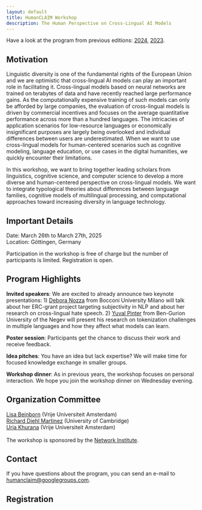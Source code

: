 ```yaml
---
layout: default
title: HumanCLAIM Workshop
description: The Human Perspective on Cross-Lingual AI Models
---
```

Have a look at the program from previous editions: [2024](/workshop2024.markdown), [2023](/workshop2023.markdown).

## Motivation

Linguistic diversity is one of the fundamental rights of the European Union and we are optimistic that cross-lingual AI models can play an important role in facilitating it. Cross-lingual models based on neural networks are trained on terabytes of data and have recently reached large performance gains. As the computationally expensive training of such models can only be afforded by large companies, the evaluation of cross-lingual models is driven by commercial incentives and focuses on the average quantitative performance across more than a hundred languages. The intricacies of application scenarios for low-resource languages or economically insignificant purposes are largely being overlooked and individual differences between users are underestimated. When we want to use cross-lingual models for human-centered scenarios such as cognitive modeling, language education, or use cases in the digital humanities, we quickly encounter their limitations. 

In this workshop, we want to bring together leading scholars from linguistics, cognitive science, and computer science to develop a more diverse and human-centered perspective on cross-lingual models.  We want to integrate typological theories about differences between language families, cognitive models of multilingual processing, and computational approaches toward increasing diversity in language technology.

## Important Details
Date: March 26th to March 27th, 2025 <br>
Location: Göttingen, Germany

Participation in the workshop is free of charge but the number of participants is limited. 
Registration is open.

## Program Highlights

**Invited speakers**: We are excited to already announce two keynote presentations: 1) [Debora Nozza](https://www.deboranozza.com/) from Bocconi University Milano will talk about her ERC-grant project targeting subjectivity in NLP and about her research on cross-lingual hate speech. 2) [Yuval Pinter](https://www.cs.bgu.ac.il/~pintery/) from Ben-Gurion University of the Negev will present his research on tokenization challenges in multiple languages and how they affect what models can learn. 

**Poster session**: Participants get the chance to discuss their work and receive feedback. 

**Idea pitches**: You have an idea but lack expertise? We will make time for focused knowledge exchange in smaller groups. 

**Workshop dinner**: As in previous years, the workshop focuses on personal interaction. We hope you join the workshop dinner on Wednesday evening. 

## Organization Committee
[Lisa Beinborn](https://beinborn.eu/) (Vrije Universiteit Amsterdam) <br>
[Richard Diehl Martinez](https://www.richarddiehlmartinez.com/) (University of Cambridge) <br>
[Urja Khurana](https://urjakh.github.io/) (Vrije Universiteit Amsterdam) <br> <br>
The workshop is sponsored by the [Network Institute](https://networkinstitute.org/). <br>

## Contact
If you have questions about the program, you can send an e-mail to humanclaim@googlegroups.com. 

## Registration
